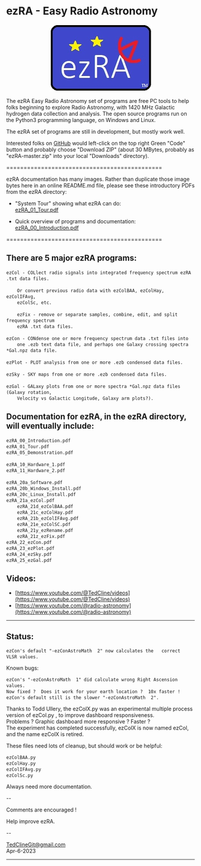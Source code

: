 # ezRA - Easy Radio Astronomy

<p align="center">
  <img src="/ezRA/ezRA_logo.jpg?raw=true" alt="ezRA_logo"/>
</p>

The ezRA Easy Radio Astronomy set of programs are free PC tools to help folks beginning to explore Radio Astronomy, with 
1420 MHz Galactic hydrogen data collection and analysis.
The open source programs run on the Python3 programming language, on Windows and Linux.

The ezRA set of programs are still in development, but mostly work well.

Interested folks on [GitHub](https://github.com/tedcline/ezRA)
would left-click on the top right Green "Code" button and probably choose "Download ZIP"
(about 30 MBytes, probably as "ezRA-master.zip" into your local "Downloads" directory).

=============================================

ezRA documentation has many images.
Rather than duplicate those image bytes here in an online README.md file,
please see these introductory PDFs from the ezRA directory:

* "System Tour" showing what ezRA can do:<br>
[ezRA_01_Tour.pdf](https://github.com/tedcline/ezRA/blob/master/ezRA/ezRA_01_Tour.pdf)<br>

* Quick overview of programs and documentation:<br>
[ezRA_00_Introduction.pdf](https://github.com/tedcline/ezRA/blob/master/ezRA/ezRA_00_Introduction.pdf)<br>

=============================================

## There are 5 major ezRA programs:

	ezCol - COLlect radio signals into integrated frequency spectrum ezRA .txt data files.

		Or convert previous radio data with ezColBAA, ezColHay, ezColIFAvg,
		ezColSc, etc.

		ezFix - remove or separate samples, combine, edit, and split frequency spectrum
		ezRA .txt data files.

	ezCon - CONdense one or more frequency spectrum data .txt files into
		one .ezb text data file, and perhaps one Galaxy crossing spectra *Gal.npz data file.

	ezPlot - PLOT analysis from one or more .ezb condensed data files.

	ezSky - SKY maps from one or more .ezb condensed data files.

	ezGal - GALaxy plots from one or more spectra *Gal.npz data files (Galaxy rotation,
		Velocity vs Galactic Longitude, Galaxy arm plots?).



## Documentation for ezRA, in the ezRA directory, will eventually include:

    ezRA_00_Introduction.pdf
    ezRA_01_Tour.pdf
    ezRA_05_Demonstration.pdf

    ezRA_10_Hardware_1.pdf
    ezRA_11_Hardware_2.pdf

    ezRA_20a_Software.pdf
    ezRA_20b_Windows_Install.pdf
    ezRA_20c_Linux_Install.pdf
    ezRA_21a_ezCol.pdf
        ezRA_21d_ezColBAA.pdf
        ezRA_21c_ezColHay.pdf
        ezRA_21b_ezColIFAvg.pdf
        ezRA_21e_ezColSC.pdf
        ezRA_21y_ezRename.pdf
        ezRA_21z_ezFix.pdf
    ezRA_22_ezCon.pdf
    ezRA_23_ezPlot.pdf
    ezRA_24_ezSky.pdf
    ezRA_25_ezGal.pdf


## Videos:

* [https://www.youtube.com/@TedCline/videos](https://www.youtube.com/@TedCline/videos)<br>
* [https://www.youtube.com/@radio-astronomy](https://www.youtube.com/@radio-astronomy)<br>

---


## Status:

    ezCon's default "-ezConAstroMath  2" now calculates the   correct   VLSR values.

Known bugs:

    ezCon's "-ezConAstroMath  1" did calculate wrong Right Ascension values.
	Now fixed ?  Does it work for your earth location ?  10x faster !
    ezCon's default still is the slower "-ezConAstroMath  2".

Thanks to Todd Ullery, the  ezColX.py  was an experimental multiple process version of  ezCol.py , to improve dashboard responsiveness.
<br>
Problems ?  Graphic dashboard more responsive ?  Faster ?
<br>
The experiment has completed successfully, ezColX is now named ezCol, and the name ezColX is retired.

These files need lots of cleanup, but should work or be helpful:

    ezColBAA.py
    ezColHay.py
    ezColIFAvg.py
    ezColSc.py

Always need more documentation.

--

Comments are encouraged !

Help improve ezRA.

--

TedClineGit@gmail.com
<br>
Apr-6-2023

---
